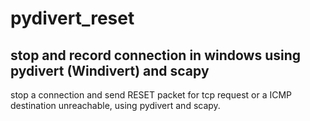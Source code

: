 # pydivert_reset
## stop and record connection in windows using pydivert (Windivert) and scapy

 stop a connection and send RESET packet for tcp request or a ICMP destination unreachable, using pydivert and scapy.